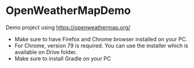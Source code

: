 # OpenWeatherMapDemo
Demo project using https://openweathermap.org/
- Make sure to have Firefox and Chrome browser installed on your PC.
- For Chrome, version 79 is required. You can use the installer which is available on Drive folder.
- Make sure to install Gradle on your PC